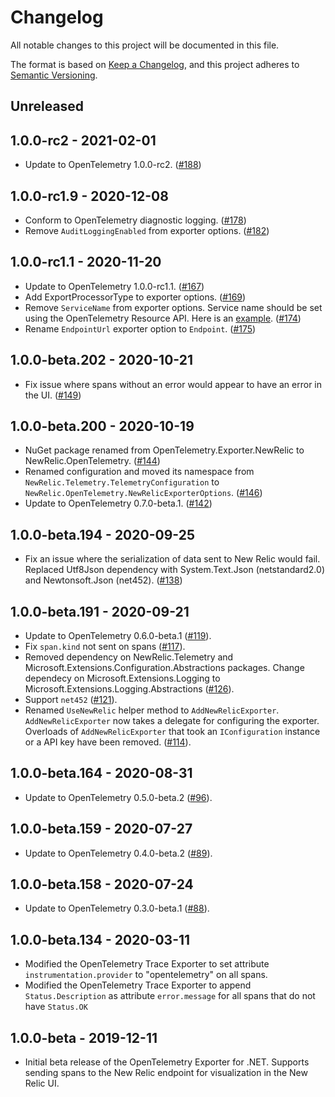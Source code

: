 # Changelog
All notable changes to this project will be documented in this file.

The format is based on [Keep a Changelog](https://keepachangelog.com/en/1.0.0/), and this project adheres to [Semantic Versioning](https://semver.org/spec/v2.0.0.html).

## Unreleased

## 1.0.0-rc2 - 2021-02-01

* Update to OpenTelemetry 1.0.0-rc2. ([#188](https://github.com/newrelic/newrelic-telemetry-sdk-dotnet/pull/188))

## 1.0.0-rc1.9 - 2020-12-08

* Conform to OpenTelemetry diagnostic logging. ([#178](https://github.com/newrelic/newrelic-telemetry-sdk-dotnet/pull/178))
* Remove `AuditLoggingEnabled` from exporter options. ([#182](https://github.com/newrelic/newrelic-telemetry-sdk-dotnet/pull/182))

## 1.0.0-rc1.1 - 2020-11-20

* Update to OpenTelemetry 1.0.0-rc1.1. ([#167](https://github.com/newrelic/newrelic-telemetry-sdk-dotnet/pull/167))
* Add ExportProcessorType to exporter options. ([#169](https://github.com/newrelic/newrelic-telemetry-sdk-dotnet/pull/169))
* Remove `ServiceName` from exporter options. Service name should be set using the OpenTelemetry Resource API.
  Here is an [example](https://github.com/newrelic/newrelic-telemetry-sdk-dotnet/blob/bf28937349432626858bd7c1ad11857bb64d1ca7/examples/NewRelic.OpenTelemetry/AspNetCore/Startup.cs#L35).
  ([#174](https://github.com/newrelic/newrelic-telemetry-sdk-dotnet/pull/174))
* Rename `EndpointUrl` exporter option to `Endpoint`. ([#175](https://github.com/newrelic/newrelic-telemetry-sdk-dotnet/pull/175))

## 1.0.0-beta.202 - 2020-10-21

* Fix issue where spans without an error would appear to have an error in the
  UI.
  ([#149](https://github.com/newrelic/newrelic-telemetry-sdk-dotnet/pull/149))

## 1.0.0-beta.200 - 2020-10-19

* NuGet package renamed from OpenTelemetry.Exporter.NewRelic to
  NewRelic.OpenTelemetry.
  ([#144](https://github.com/newrelic/newrelic-telemetry-sdk-dotnet/pull/144))
* Renamed configuration and moved its namespace from
  `NewRelic.Telemetry.TelemetryConfiguration` to
  `NewRelic.OpenTelemetry.NewRelicExporterOptions`.
  ([#146](https://github.com/newrelic/newrelic-telemetry-sdk-dotnet/pull/146))
* Update to OpenTelemetry 0.7.0-beta.1.
  ([#142](https://github.com/newrelic/newrelic-telemetry-sdk-dotnet/pull/142))

## 1.0.0-beta.194 - 2020-09-25

* Fix an issue where the serialization of data sent to New Relic would fail.
  Replaced Utf8Json dependency with System.Text.Json (netstandard2.0) and
  Newtonsoft.Json (net452).
  ([#138](https://github.com/newrelic/newrelic-telemetry-sdk-dotnet/pull/138))

## 1.0.0-beta.191 - 2020-09-21

* Update to OpenTelemetry 0.6.0-beta.1 ([#119](https://github.com/newrelic/newrelic-telemetry-sdk-dotnet/pull/119)).
* Fix `span.kind` not sent on spans ([#117](https://github.com/newrelic/newrelic-telemetry-sdk-dotnet/pull/117)).
* Removed dependency on NewRelic.Telemetry and
  Microsoft.Extensions.Configuration.Abstractions packages. Change dependecy on
  Microsoft.Extensions.Logging to Microsoft.Extensions.Logging.Abstractions
  ([#126](https://github.com/newrelic/newrelic-telemetry-sdk-dotnet/pull/126)).
* Support `net452` ([#121](https://github.com/newrelic/newrelic-telemetry-sdk-dotnet/pull/121)).
* Renamed `UseNewRelic` helper method to `AddNewRelicExporter`.
  `AddNewRelicExporter` now takes a delegate for configuring the exporter.
  Overloads of `AddNewRelicExporter` that took an `IConfiguration` instance or
  a API key have been removed.
  ([#114](https://github.com/newrelic/newrelic-telemetry-sdk-dotnet/pull/114)).

## 1.0.0-beta.164 - 2020-08-31

* Update to OpenTelemetry 0.5.0-beta.2 ([#96](https://github.com/newrelic/newrelic-telemetry-sdk-dotnet/pull/96)).

## 1.0.0-beta.159 - 2020-07-27

* Update to OpenTelemetry 0.4.0-beta.2 ([#89](https://github.com/newrelic/newrelic-telemetry-sdk-dotnet/pull/89)).

## 1.0.0-beta.158 - 2020-07-24

* Update to OpenTelemetry 0.3.0-beta.1 ([#88](https://github.com/newrelic/newrelic-telemetry-sdk-dotnet/pull/88)).

## 1.0.0-beta.134 - 2020-03-11

* Modified the OpenTelemetry Trace Exporter to set attribute `instrumentation.provider` to "opentelemetry" on all spans.
* Modified the OpenTelemetry Trace Exporter to append `Status.Description` as attribute `error.message` for all spans that do not have `Status.OK`

## 1.0.0-beta - 2019-12-11

* Initial beta release of the OpenTelemetry Exporter for .NET. Supports sending spans to the New Relic endpoint for visualization in the New Relic UI.
